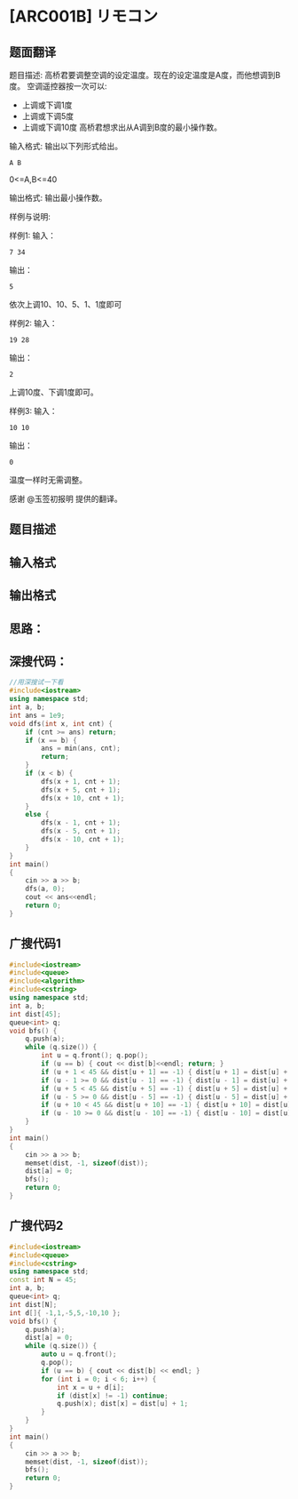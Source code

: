 # [ARC001B] リモコン

## 题面翻译

题目描述:
高桥君要调整空调的设定温度。现在的设定温度是A度，而他想调到B度。
空调遥控器按一次可以:

- 上调或下调1度
- 上调或下调5度
- 上调或下调10度
  高桥君想求出从A调到B度的最小操作数。


输入格式:
输出以下列形式给出。

```
A B
```

0<=A,B<=40


输出格式:
输出最小操作数。


样例与说明:

样例1: 
输入：

```
7 34
```

输出：

```
5
```

依次上调10、10、5、1、1度即可

样例2: 
输入：

```
19 28
```

输出：

```
2
```

上调10度、下调1度即可。


样例3: 
输入：

```
10 10
```

输出：

```
0
```

温度一样时无需调整。


感谢 @玉签初报明  提供的翻译。

## 题目描述

[problemUrl]: https://atcoder.jp/contests/arc001/tasks/arc001_2

## 输入格式

## 输出格式





## 思路：



## 深搜代码：

```cpp
//用深搜试一下看
#include<iostream>
using namespace std;
int a, b;
int ans = 1e9;
void dfs(int x, int cnt) {
	if (cnt >= ans) return;
	if (x == b) {
		ans = min(ans, cnt);
		return;
	}
	if (x < b) {
		dfs(x + 1, cnt + 1);
		dfs(x + 5, cnt + 1);
		dfs(x + 10, cnt + 1);
	}
	else {
		dfs(x - 1, cnt + 1);
		dfs(x - 5, cnt + 1);
		dfs(x - 10, cnt + 1);
	}
}
int main()
{
	cin >> a >> b;
	dfs(a, 0);
	cout << ans<<endl;
	return 0;
}
```

## 广搜代码1

```cpp
#include<iostream>
#include<queue>
#include<algorithm>
#include<cstring>
using namespace std;
int a, b;
int dist[45];
queue<int> q;
void bfs() {
    q.push(a);
    while (q.size()) {
        int u = q.front(); q.pop();
        if (u == b) { cout << dist[b]<<endl; return; }
        if (u + 1 < 45 && dist[u + 1] == -1) { dist[u + 1] = dist[u] + 1; q.push(u + 1); }
        if (u - 1 >= 0 && dist[u - 1] == -1) { dist[u - 1] = dist[u] + 1; q.push(u - 1); }
        if (u + 5 < 45 && dist[u + 5] == -1) { dist[u + 5] = dist[u] + 1; q.push(u + 5); }
        if (u - 5 >= 0 && dist[u - 5] == -1) { dist[u - 5] = dist[u] + 1; q.push(u - 5); }
        if (u + 10 < 45 && dist[u + 10] == -1) { dist[u + 10] = dist[u] + 1; q.push(u + 10); }
        if (u - 10 >= 0 && dist[u - 10] == -1) { dist[u - 10] = dist[u] + 1; q.push(u - 10); }
    }
}
int main()
{
    cin >> a >> b;
    memset(dist, -1, sizeof(dist));
    dist[a] = 0;
    bfs();
    return 0;
}

```

## 广搜代码2

```cpp
#include<iostream>
#include<queue>
#include<cstring>
using namespace std;
const int N = 45;
int a, b;
queue<int> q;
int dist[N];
int d[]{ -1,1,-5,5,-10,10 };
void bfs() {
	q.push(a);
	dist[a] = 0;
	while (q.size()) {
		auto u = q.front();
		q.pop();
		if (u == b) { cout << dist[b] << endl; }
		for (int i = 0; i < 6; i++) {
			int x = u + d[i];
			if (dist[x] != -1) continue;
			q.push(x); dist[x] = dist[u] + 1;
		}
	}
}
int main()
{
	cin >> a >> b;
	memset(dist, -1, sizeof(dist));
	bfs();
	return 0;
}
```


